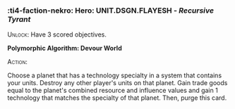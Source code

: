 ### :ti4-faction-nekro: **Hero**: UNIT.DSGN.FLAYESH - _Recursive Tyrant_

<span style="font-variant:small-caps;">Unlock</span>: Have 3 scored objectives.

**Polymorphic Algorithm: Devour World**

<span style="font-variant:small-caps;">Action</span>:

Choose a planet that has a technology specialty in a system that contains your units. Destroy any other player's units on that planet. Gain trade goods equal to the planet's combined resource and influence values and gain 1 technology that matches the specialty of that planet. Then, purge this card.
